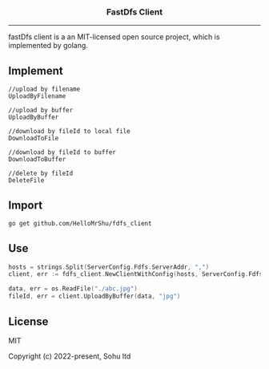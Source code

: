 <center>
<h3>FastDfs Client</h3>
</center>
<hr/>
fastDfs client is a an MIT-licensed open source project, which is implemented by golang.

## Implement
```
//upload by filename
UploadByFilename

//upload by buffer
UploadByBuffer

//download by fileId to local file
DownloadToFile

//download by fileId to buffer
DownloadToBuffer

//delete by fileId
DeleteFile
```

## Import
```bash
go get github.com/HelloMrShu/fdfs_client
```

## Use
```go
hosts = strings.Split(ServerConfig.Fdfs.ServerAddr, ",")
client, err := fdfs_client.NewClientWithConfig(hosts, ServerConfig.Fdfs.MaxConn)

data, err = os.ReadFile("./abc.jpg")
fileId, err = client.UploadByBuffer(data, "jpg")
```

## License
MIT

Copyright (c) 2022-present, Sohu ltd
